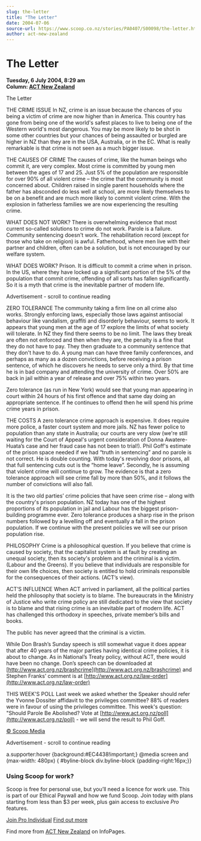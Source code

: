 ```yaml
---
slug: the-letter
title: "The Letter"
date: 2004-07-06
source-url: https://www.scoop.co.nz/stories/PA0407/S00098/the-letter.htm
author: act-new-zealand
---
```

The Letter
==========

**Tuesday, 6 July 2004, 8:29 am**  
**Column: [ACT New Zealand](https://info.scoop.co.nz/ACT_New_Zealand)**

  
The Letter

THE CRIME ISSUE In NZ, crime is an issue because the chances of you being a victim of crime are now higher than in America. This country has gone from being one of the world's safest places to live to being one of the Western world's most dangerous. You may be more likely to be shot in some other countries but your chances of being assaulted or burgled are higher in NZ than they are in the USA, Australia, or in the EC. What is really remarkable is that crime is not seen as a much bigger issue.

THE CAUSES OF CRIME The causes of crime, like the human beings who commit it, are very complex. Most crime is committed by young men between the ages of 17 and 25. Just 5% of the population are responsible for over 90% of all violent crime – the crime that the community is most concerned about. Children raised in single parent households where the father has absconded do less well at school, are more likely themselves to be on a benefit and are much more likely to commit violent crime. With the explosion in fatherless families we are now experiencing the resulting crime.

WHAT DOES NOT WORK? There is overwhelming evidence that most current so-called solutions to crime do not work. Parole is a failure. Community sentencing doesn't work. The rehabilitation record (except for those who take on religion) is awful. Fatherhood, where men live with their partner and children, often can be a solution, but is not encouraged by our welfare system.

WHAT DOES WORK? Prison. It is difficult to commit a crime when in prison. In the US, where they have locked up a significant portion of the 5% of the population that commit crime, offending of all sorts has fallen significantly. So it is a myth that crime is the inevitable partner of modern life.

Advertisement - scroll to continue reading





ZERO TOLERANCE The community taking a firm line on all crime also works. Strongly enforcing laws, especially those laws against antisocial behaviour like vandalism, graffiti and disorderly behaviour, seems to work. It appears that young men at the age of 17 explore the limits of what society will tolerate. In NZ they find there seems to be no limit. The laws they break are often not enforced and then when they are, the penalty is a fine that they do not have to pay. They then graduate to a community sentence that they don't have to do. A young man can have three family conferences, and perhaps as many as a dozen convictions, before receiving a prison sentence, of which he discovers he needs to serve only a third. By that time he is in bad company and attending the university of crime. Over 50% are back in jail within a year of release and over 75% within two years.

Zero tolerance (as run in New York) would see that young man appearing in court within 24 hours of his first offence and that same day doing an appropriate sentence. If he continues to offend then he will spend his prime crime years in prison.

THE COSTS A zero tolerance crime approach is expensive. It does require more police, a faster court system and more jails. NZ has fewer police to population than any state in Australia; our courts are very slow (we're still waiting for the Court of Appeal's urgent consideration of Donna Awatere-Huata’s case and her fraud case has not been to trial!). Phil Goff's estimate of the prison space needed if we had “truth in sentencing” and no parole is not correct. He is double counting. With today's revolving door prisons, all that full sentencing cuts out is the “home leave”. Secondly, he is assuming that violent crime will continue to grow. The evidence is that a zero tolerance approach will see crime fall by more than 50%, and it follows the number of convictions will also fall.

It is the two old parties’ crime policies that have seen crime rise – along with the country's prison population. NZ today has one of the highest proportions of its population in jail and Labour has the biggest prison-building programme ever. Zero tolerance produces a sharp rise in the prison numbers followed by a levelling off and eventually a fall in the prison population. If we continue with the present policies we will see our prison population rise.

PHILOSOPHY Crime is a philosophical question. If you believe that crime is caused by society, that the capitalist system is at fault by creating an unequal society, then its society's problem and the criminal is a victim. (Labour and the Greens). If you believe that individuals are responsible for their own life choices, then society is entitled to hold criminals responsible for the consequences of their actions. (ACT’s view).

ACT’S INFLUENCE When ACT arrived in parliament, all the political parties held the philosophy that society is to blame. The bureaucrats in the Ministry of Justice who write crime policy are still dedicated to the view that society is to blame and that rising crime is an inevitable part of modern life. ACT has challenged this orthodoxy in speeches, private member’s bills and books.

The public has never agreed that the criminal is a victim.

While Don Brash’s Sunday speech is still somewhat vague it does appear that after 40 years of the major parties having identical crime policies, it is about to change. As in National’s Treaty policy, without ACT, there would have been no change. Don’s speech can be downloaded at [http://www.act.org.nz/brashcrime](http://www.act.org.nz/brashcrime) and Stephen Franks’ comment is at [http://www.act.org.nz/law-order](http://www.act.org.nz/law-order)

THIS WEEK'S POLL Last week we asked whether the Speaker should refer the Yvonne Dossiter affidavit to the privileges committee? 88% of readers were in favour of using the privileges committee. This week's question: "Should Parole Be Abolished? Vote at [http://www.act.org.nz/poll](http://www.act.org.nz/poll) \- we will send the result to Phil Goff.  

[© Scoop Media](http://www.scoop.co.nz/about/terms.html)  

Advertisement - scroll to continue reading



a.supporter:hover {background:#EC4438!important;} @media screen and (max-width: 480px) { #byline-block div.byline-block {padding-right:16px;}}

### Using Scoop for work?

Scoop is free for personal use, but you’ll need a licence for work use. This is part of our Ethical Paywall and how we fund Scoop. Join today with plans starting from less than $3 per week, plus gain access to exclusive _Pro_ features.  
  
[Join Pro Individual](https://pro.scoop.co.nz/Individual/?from=ProIn24) [Find out more](https://pro.scoop.co.nz/using-scoop-for-work/?from=ProIn24)

Find more from [ACT New Zealand](https://info.scoop.co.nz/ACT_New_Zealand) on InfoPages.